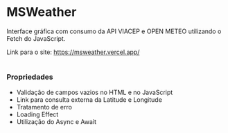 # MSWeather

Interface gráfica com consumo da API VIACEP e OPEN METEO utilizando o Fetch do JavaScript.

Link para o site: https://msweather.vercel.app/

#

### Propriedades

- Validação de campos vazios no HTML e no JavaScript
- Link para consulta externa da Latitude e Longitude
- Tratamento de erro
- Loading Effect
- Utilização do Async e Await

